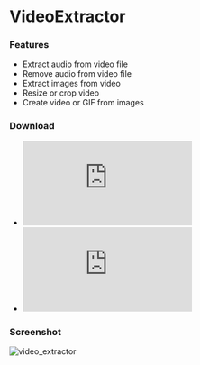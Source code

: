 # VideoExtractor

### Features
* Extract audio from video file
* Remove audio from video file
* Extract images from video
* Resize or crop video
* Create video or GIF from images

### Download
* ![v1.8 32-bit (rar)](https://github.com/spixy/VideoExtractor/releases/download/1.8/VideoExtractor32.rar)
* ![v1.8 64-bit (rar)](https://github.com/spixy/VideoExtractor/releases/download/1.8/VideoExtractor64.rar)

### Screenshot
![video_extractor](https://cloud.githubusercontent.com/assets/4542110/8529731/dfceb8f8-241c-11e5-8524-b0748c67dd1c.png)
